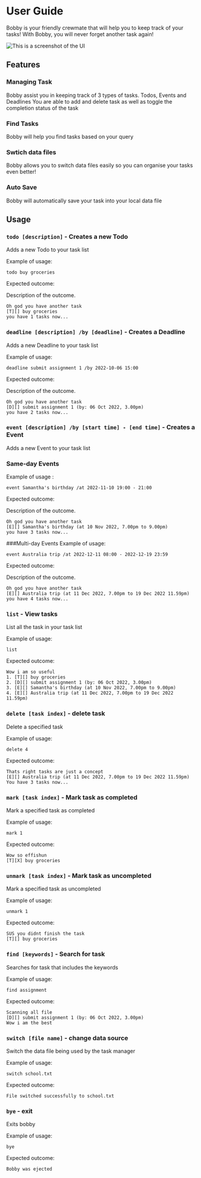 # User Guide

Bobby is your friendly crewmate that will help you
to keep track of your tasks!
With Bobby, you will never forget another task again!

![This is a screenshot of the UI](https://github.com/ruihan00/ip/blob/master/docs/UI.png?raw=true)
## Features

### Managing Task

Bobby assist you in keeping track of 3 types of tasks. Todos, Events and Deadlines
You are able to add and delete task as well as toggle the completion status of the task
### Find Tasks

Bobby will help you find tasks based on your query


### Swtich data files

Bobby allows you to switch data files easily so you can organise your tasks even better!

### Auto Save

Bobby will automatically save your task into your local data file

## Usage

### `todo [description]` - Creates a new Todo

Adds a new Todo to your task list

Example of usage:

`todo buy groceries`

Expected outcome:

Description of the outcome.

```
Oh god you have another task
[T][] buy groceries
you have 1 tasks now...
```

### `deadline [description] /by [deadline]` - Creates a Deadline

Adds a new Deadline to your task list

Example of usage:

`deadline submit assignment 1 /by 2022-10-06 15:00`

Expected outcome:

Description of the outcome.

```
Oh god you have another task
[D][] submit assignment 1 (by: 06 Oct 2022, 3.00pm) 
you have 2 tasks now...
```

### `event [description] /by [start time] - [end time]` - Creates a Event

Adds a new Event to your task list


### Same-day Events
Example of usage :

`event Samantha's birthday /at 2022-11-10 19:00 - 21:00`

Expected outcome:

Description of the outcome.

```
Oh god you have another task
[E][] Samantha's birthday (at 10 Nov 2022, 7.00pm to 9.00pm) 
you have 3 tasks now...
```

###Multi-day Events
Example of usage:

`event Australia trip /at 2022-12-11 08:00 - 2022-12-19 23:59`

Expected outcome:

Description of the outcome.

```
Oh god you have another task
[E][] Australia trip (at 11 Dec 2022, 7.00pm to 19 Dec 2022 11.59pm) 
you have 4 tasks now...
```
### `list` - View tasks

List all the task in your task list

Example of usage:

`list`

Expected outcome:

```
Wow i am so useful
1. [T][] buy groceries
2. [D][] submit assignment 1 (by: 06 Oct 2022, 3.00pm) 
3. [E][] Samantha's birthday (at 10 Nov 2022, 7.00pm to 9.00pm) 
4. [E][] Australia trip (at 11 Dec 2022, 7.00pm to 19 Dec 2022 11.59pm) 
```
### `delete [task index]` - delete task

Delete a specified task

Example of usage:

`delete 4`

Expected outcome:

```
Thats right tasks are just a concept
[E][] Australia trip (at 11 Dec 2022, 7.00pm to 19 Dec 2022 11.59pm) 
You have 3 tasks now...
```

### `mark [task index]` - Mark task as completed

Mark a specified task as completed

Example of usage:

`mark 1`

Expected outcome:

```
Wow so effishun
[T][X] buy groceries
```

### `unmark [task index]` - Mark task as uncompleted

Mark a specified task as uncompleted

Example of usage:

`unmark 1`

Expected outcome:

```
SUS you didnt finish the task
[T][] buy groceries
```

### `find [keywords]` - Search for task

Searches for task that includes the keywords

Example of usage:

`find assignment`

Expected outcome:

```
Scanning all file
[D][] submit assignment 1 (by: 06 Oct 2022, 3.00pm) 
Wow i am the best
```

### `switch [file name]` - change data source

Switch the data file being used by the task manager

Example of usage:

`switch school.txt`

Expected outcome:

```
File switched successfully to school.txt
```

### `bye` - exit

Exits bobby

Example of usage:

`bye`

Expected outcome:

```
Bobby was ejected
```
